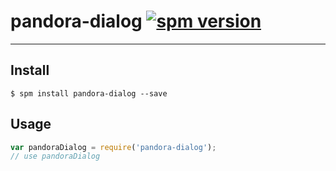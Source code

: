
# pandora-dialog [![spm version](http://127.0.0.1:3000/badge/pandora-dialog)](http://127.0.0.1:3000/package/pandora-dialog)

---



## Install

```
$ spm install pandora-dialog --save
```

## Usage

```js
var pandoraDialog = require('pandora-dialog');
// use pandoraDialog
```

